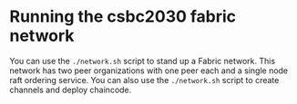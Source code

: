 # Running the csbc2030 fabric network
You can use the `./network.sh` script to stand up a Fabric network. This network has two peer organizations with one peer each and a single node raft ordering service. You can also use the `./network.sh` script to create channels and deploy chaincode. 


